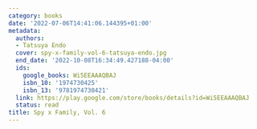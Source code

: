 ```yaml
---
category: books
date: '2022-07-06T14:41:06.144395+01:00'
metadata:
  authors:
  - Tatsuya Endo
  cover: spy-x-family-vol-6-tatsuya-endo.jpg
  end_date: '2022-10-08T16:34:49.427188-04:00'
  ids:
    google_books: Wi5EEAAAQBAJ
    isbn_10: '1974730425'
    isbn_13: '9781974730421'
  link: https://play.google.com/store/books/details?id=Wi5EEAAAQBAJ
  status: read
title: Spy x Family, Vol. 6
---
```

